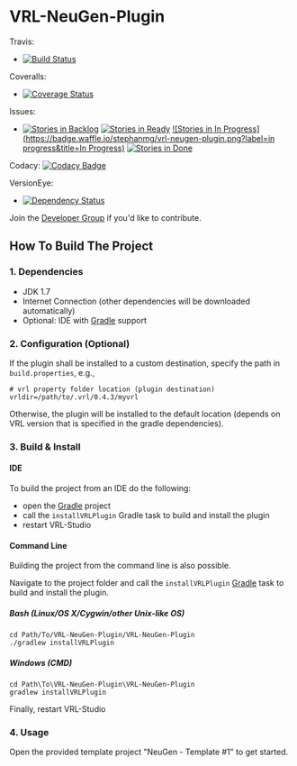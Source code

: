 # VRL-NeuGen-Plugin

Travis: 
* [![Build Status](https://travis-ci.org/stephanmg/VRL-NeuGen-Plugin.svg?branch=master)](https://travis-ci.org/stephanmg/VRL-NeuGen-Plugin)

Coveralls:
* [![Coverage Status](https://coveralls.io/repos/github/stephanmg/VRL-NeuGen-Plugin/badge.svg)](https://coveralls.io/github/stephanmg/VRL-NeuGen-Plugin)

Issues:
* [![Stories in Backlog](https://badge.waffle.io/stephanmg/vrl-neugen-plugin.png?label=backlog&title=Backlog)](http://waffle.io/stephanmg/vrl-neugen-plugin)
[![Stories in Ready](https://badge.waffle.io/stephanmg/vrl-neugen-plugin.png?label=ready&title=Ready)](http://waffle.io/stephanmg/vrl-neugen-plugin)
[![Stories in In Progress](https://badge.waffle.io/stephanmg/vrl-neugen-plugin.png?label=in progress&title=In Progress)](http://waffle.io/stephanmg/vrl-neugen-plugin)
[![Stories in Done](https://badge.waffle.io/stephanmg/vrl-neugen-plugin.png?label=done&title=Done)](http://waffle.io/stephanmg/vrl-neugen-plugin)

Codacy:
[![Codacy Badge](https://api.codacy.com/project/badge/Grade/70786ea69d38466b85726e964497f901)](https://www.codacy.com/app/stephan_5/VRL-NeuGen-Plugin?utm_source=github.com&amp;utm_medium=referral&amp;utm_content=stephanmg/VRL-NeuGen-Plugin&amp;utm_campaign=Badge_Grade)

VersionEye:
* [![Dependency Status](https://www.versioneye.com/user/projects/57a0d6473d8eb6004f9bce99/badge.svg?style=flat-square)](https://www.versioneye.com/user/projects/57a0d6473d8eb6004f9bce99)

Join the [Developer Group](https://groups.google.com/forum/#!forum/vrl-developers) if you'd like to contribute.

## How To Build The Project

### 1. Dependencies

- JDK 1.7
- Internet Connection (other dependencies will be downloaded automatically)
- Optional: IDE with [Gradle](http://www.gradle.org/) support


### 2. Configuration (Optional)

If the plugin shall be installed to a custom destination, specify the path in `build.properties`, e.g.,
    
    # vrl property folder location (plugin destination)
    vrldir=/path/to/.vrl/0.4.3/myvrl
    
Otherwise, the plugin will be installed to the default location (depends on VRL version that is specified in the gradle dependencies).

### 3. Build & Install

#### IDE

To build the project from an IDE do the following:

- open the  [Gradle](http://www.gradle.org/) project
- call the `installVRLPlugin` Gradle task to build and install the plugin
- restart VRL-Studio

#### Command Line

Building the project from the command line is also possible.

Navigate to the project folder and call the `installVRLPlugin` [Gradle](http://www.gradle.org/)
task to build and install the plugin.

##### Bash (Linux/OS X/Cygwin/other Unix-like OS)

    cd Path/To/VRL-NeuGen-Plugin/VRL-NeuGen-Plugin
    ./gradlew installVRLPlugin
    
##### Windows (CMD)

    cd Path\To\VRL-NeuGen-Plugin\VRL-NeuGen-Plugin
    gradlew installVRLPlugin

Finally, restart VRL-Studio


### 4. Usage
Open the provided template project "NeuGen - Template #1" to get started.


